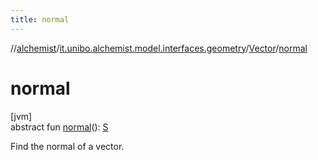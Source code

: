 ```yaml
---
title: normal
---
```

//[alchemist](../../../index.html)/[it.unibo.alchemist.model.interfaces.geometry](../index.html)/[Vector](index.html)/[normal](normal.html)



# normal



[jvm]\
abstract fun [normal](normal.html)(): [S](index.html)



Find the normal of a vector.





